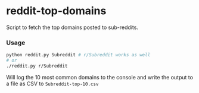 # reddit-top-domains

Script to fetch the top domains posted to sub-reddits.

### Usage

```sh
python reddit.py Subreddit # r/Subreddit works as well
# or
./reddit.py r/Subreddit
```

Will log the 10 most common domains to the console and write the output
to a file as CSV to `Subreddit-top-10.csv`
